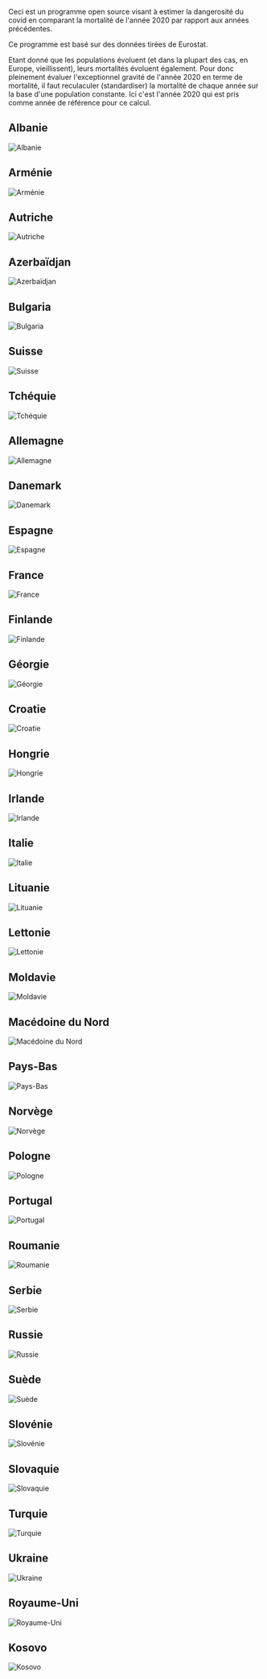 Ceci est un programme open source visant à estimer la dangerosité du covid en comparant la mortalité de l'année 2020 par rapport aux années précédentes.

Ce programme est basé sur des données tirées de Eurostat.

Etant donné que les populations évoluent (et dans la plupart des cas, en Europe, vieillissent), leurs mortalités évoluent également.
Pour donc pleinement évaluer l'exceptionnel gravité de l'année 2020 en terme de mortalité, il faut reculaculer (standardiser) la mortalité de chaque année sur la base d'une population constante.
Ici c'est l'année 2020 qui est pris comme année de référence pour ce calcul.


## Albanie

![Albanie](results/AL_deaths.png)


## Arménie

![Arménie](results/AM_deaths.png)


## Autriche

![Autriche](results/AT_deaths.png)


## Azerbaïdjan

![Azerbaïdjan](results/AZ_deaths.png)


## Bulgaria

![Bulgaria](results/BG_deaths.png)


## Suisse

![Suisse](results/CH_deaths.png)


## Tchéquie

![Tchéquie](results/CZ_deaths.png)


## Allemagne

![Allemagne](results/DE_deaths.png)


## Danemark

![Danemark](results/DK_deaths.png)


## Espagne

![Espagne](results/ES_deaths.png)


## France

![France](results/FR_deaths.png)


## Finlande

![Finlande](results/FI_deaths.png)


## Géorgie

![Géorgie](results/GE_deaths.png)


## Croatie

![Croatie](results/HR_deaths.png)


## Hongrie

![Hongrie](results/HU_deaths.png)


## Irlande

![Irlande](results/IE_deaths.png)


## Italie

![Italie](results/IT_deaths.png)


## Lituanie

![Lituanie](results/LT_deaths.png)


## Lettonie

![Lettonie](results/LV_deaths.png)


## Moldavie

![Moldavie](results/MD_deaths.png)


## Macédoine du Nord

![Macédoine du Nord](results/MK_deaths.png)


## Pays-Bas

![Pays-Bas](results/NL_deaths.png)


## Norvège

![Norvège](results/NO_deaths.png)


## Pologne

![Pologne](results/PL_deaths.png)


## Portugal

![Portugal](results/PT_deaths.png)


## Roumanie

![Roumanie](results/RO_deaths.png)


## Serbie

![Serbie](results/RS_deaths.png)


## Russie

![Russie](results/RU_deaths.png)


## Suède

![Suède](results/SE_deaths.png)


## Slovénie

![Slovénie](results/SI_deaths.png)


## Slovaquie

![Slovaquie](results/SK_deaths.png)


## Turquie

![Turquie](results/TR_deaths.png)


## Ukraine

![Ukraine](results/UA_deaths.png)


## Royaume-Uni

![Royaume-Uni](results/UK_deaths.png)


## Kosovo

![Kosovo](results/XK_deaths.png)

